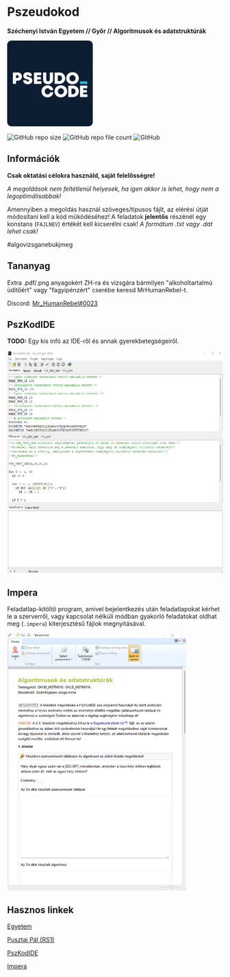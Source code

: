# Pszeudokod
**Széchenyi István Egyetem // Győr // Algoritmusok és adatstruktúrák**

<img src="Repo/pszkod.png" alt="PszKod" width="200" height="200">

![GitHub repo size](https://img.shields.io/github/repo-size/MrHumanRebel/Pszeudokod)
![GitHub repo file count](https://img.shields.io/github/directory-file-count/MrHumanRebel/Pszeudokod)
![GitHub](https://img.shields.io/github/license/MrHumanRebel/Pszeudokod)

## Információk
**Csak oktatási célokra használd, saját felelősségre!**

*A megoldások nem feltétlenül helyesek, ha igen akkor is lehet, hogy nem a legoptimálisabbak!*

Amennyiben a megoldás használ szöveges/típusos fájlt, az elérési útját módosítani kell a kód működéséhez! A feladatok **jelentős** részénél egy konstans (`FAJLNEV`) értékét kell kicserélni csak! 
*A formátum .txt vagy .dat lehet csak!*

#algovizsganebukjmeg

## Tananyag

Extra .pdf/.png anyagokért ZH-ra és vizsgára bármilyen "alkoholtartalmú üdítőért" vagy "fagyipénzért" cserébe keresd MrHumanRebel-t.

Discord: [Mr_HumanRebel#0023](discord.com/users/283988657851990017)

## PszKodIDE

**TODO:** Egy kis infó az IDE-ről és annak gyerekbetegségeiről. 

<img src="Repo/pszkodide.png" alt="IDE" width="600" height="519">

## Impera

Feladatlap-kitöltő program, amivel bejelentkezés után feladatlapokat kérhet le a szerverről, vagy kapcsolat nélküli módban gyakorló feladatokat oldhat meg (`.impera`) kiterjesztésű fájlok megnyitásával.

<img src="Repo/impera.png" alt="Impera" width="418" height="600">

## Hasznos linkek

[Egyetem](https://www.uni.sze.hu/)

[Pusztai Pál (RS1)](http://rs1.sze.hu/~pusztai/)

[PszKodIDE](http://www.sze.hu/~pusztai/PszKodIDE.zip)

[Impera](https://impera.sze.hu/letoltes/impera_beszamolo_x64.zip)
